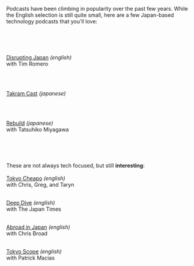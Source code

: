 Podcasts have been climbing in popularity over the past few years. While the English selection is still quite small, here are a few Japan-based technology podcasts that you&#39;ll love:

<br/><br/><br/>

<a href="https://www.disruptingjapan.com/category/podcast/" target="_blank">Disrupting Japan</a> <em>(english)</em><br/>
with Tim Romero

<br/><br/>

<a href="https://cast.takram.com" target="_blank">Takram Cast</a> <em>(japanese)</em>

<br/><br/>

<a href="https://rebuild.fm" target="_blank">Rebuild</a> <em>(japanese)</em><br/>
with Tatsuhiko Miyagawa<br/>

<br/><br/><br/>

These are not always tech focused, but still <strong>interesting</strong>:
<br/><br/>
<a href="https://tokyocheapo.com/podcast/" target="_blank">Tokyo Cheapo</a> <em>(english)</em><br/>
with
Chris, Greg, and Taryn
<br/><br/>

<a href="https://www.japantimes.co.jp/podcast_category/deep-dive/" target="_blank">Deep Dive</a> <em>(english)</em><br/>
with The Japan Times
<br/><br/>

<a href="https://www.radiostakhanov.com/abroadinjapan/" target="_blank">Abroad in Japan</a> <em>(english)</em><br/>
with Chris Broad
<br/><br/>

<a href="https://www.patreon.com/TokyoScopePodcast" target="_blank">Tokyo Scope</a> <em>(english)</em><br/>
with Patrick Macias
